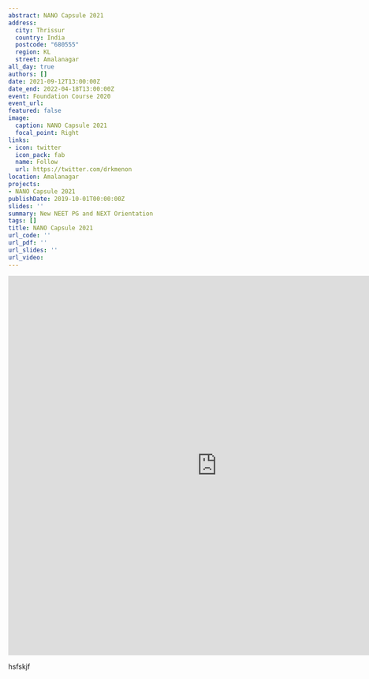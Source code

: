 ```yaml
---
abstract: NANO Capsule 2021
address:
  city: Thrissur
  country: India
  postcode: "680555"
  region: KL
  street: Amalanagar
all_day: true
authors: []
date: 2021-09-12T13:00:00Z
date_end: 2022-04-18T13:00:00Z
event: Foundation Course 2020
event_url: 
featured: false
image:
  caption: NANO Capsule 2021
  focal_point: Right
links:
- icon: twitter
  icon_pack: fab
  name: Follow
  url: https://twitter.com/drkmenon
location: Amalanagar
projects:
- NANO Capsule 2021
publishDate: 2019-10-01T00:00:00Z
slides: ''
summary: New NEET PG and NEXT Orientation
tags: []
title: NANO Capsule 2021
url_code: ''
url_pdf: ''
url_slides: ''
url_video: 
---
```

<iframe src="https://www.orthoconcepts.org/wp-admin/admin-ajax.php?action=h5p_embed&id=1" width="845" height="770" frameborder="0" allowfullscreen="allowfullscreen" title="NANO Capsule"></iframe><script src="https://www.orthoconcepts.org/wp-content/plugins/h5p/h5p-php-library/js/h5p-resizer.js" charset="UTF-8"></script> 

hsfskjf